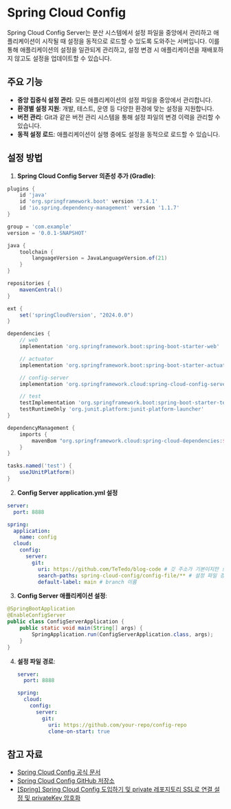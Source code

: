 # Spring Cloud Config

Spring Cloud Config Server는 분산 시스템에서 설정 파일을 중앙에서 관리하고 애플리케이션이 시작될 때 설정을 동적으로 로드할 수 있도록 도와주는 서버입니다. 이를 통해 애플리케이션의 설정을 일관되게 관리하고, 설정 변경 시 애플리케이션을 재배포하지 않고도 설정을 업데이트할 수 있습니다.

## 주요 기능

- **중앙 집중식 설정 관리**: 모든 애플리케이션의 설정 파일을 중앙에서 관리합니다.
- **환경별 설정 지원**: 개발, 테스트, 운영 등 다양한 환경에 맞는 설정을 지원합니다.
- **버전 관리**: Git과 같은 버전 관리 시스템을 통해 설정 파일의 변경 이력을 관리할 수 있습니다.
- **동적 설정 로드**: 애플리케이션이 실행 중에도 설정을 동적으로 로드할 수 있습니다.

## 설정 방법

1. **Spring Cloud Config Server 의존성 추가 (Gradle)**:

```groovy
plugins {
	id 'java'
	id 'org.springframework.boot' version '3.4.1'
	id 'io.spring.dependency-management' version '1.1.7'
}

group = 'com.example'
version = '0.0.1-SNAPSHOT'

java {
	toolchain {
		languageVersion = JavaLanguageVersion.of(21)
	}
}

repositories {
	mavenCentral()
}

ext {
	set('springCloudVersion', "2024.0.0")
}

dependencies {
    // web
	implementation 'org.springframework.boot:spring-boot-starter-web'

    // actuator
	implementation 'org.springframework.boot:spring-boot-starter-actuator'

    // config-server
	implementation 'org.springframework.cloud:spring-cloud-config-server'

    // test
	testImplementation 'org.springframework.boot:spring-boot-starter-test'
	testRuntimeOnly 'org.junit.platform:junit-platform-launcher'
}

dependencyManagement {
	imports {
		mavenBom "org.springframework.cloud:spring-cloud-dependencies:${springCloudVersion}"
	}
}

tasks.named('test') {
	useJUnitPlatform()
}

```

2. **Config Server application.yml 설정**

```yml
server:
  port: 8888

spring:
  application:
    name: config
  cloud:
    config:
      server:
        git:
          uri: https://github.com/TeTedo/blog-code # 깃 주소가 기본이지만 로컬 file 도 사용가능
          search-paths: spring-cloud-config/config-file/** # 설정 파일 경로
          default-label: main # branch 이름
```

3. **Config Server 애플리케이션 설정**:

```java
@SpringBootApplication
@EnableConfigServer
public class ConfigServerApplication {
    public static void main(String[] args) {
        SpringApplication.run(ConfigServerApplication.class, args);
    }
}
```

4. **설정 파일 경로**:

   ```yaml
   server:
     port: 8888

   spring:
     cloud:
       config:
         server:
           git:
             uri: https://github.com/your-repo/config-repo
             clone-on-start: true
   ```

## 참고 자료

- [Spring Cloud Config 공식 문서](https://spring.io/projects/spring-cloud-config)
- [Spring Cloud Config GitHub 저장소](https://github.com/spring-cloud/spring-cloud-config)
- [[Spring] Spring Cloud Config 도입하기 및 private 레포지토리 SSL로 연결 설정 및 privateKey 암호화](https://mangkyu.tistory.com/253)
